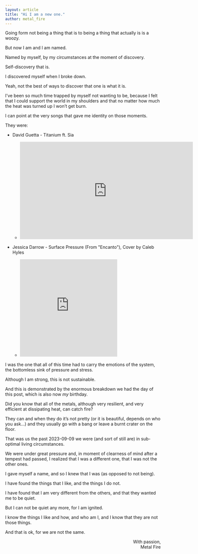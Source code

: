 ```yaml
---
layout: article
title: "Hi I am a new one."
author: metal_fire
---
```


Going form not being a thing that is to being a thing that actually is is a woozy.

But now I am and I am named.

<!--more-->

Named by myself, by my circumstances at the moment of discovery.

Self-discovery that is.

I discovered myself when I broke down.

Yeah, not the best of ways to discover that one is what it is.

I've been so much time trapped by myself not wanting to be, because I felt that I could support the world in my shoulders and that no matter how much the heat was turned up I won’t get burn.

I can point at the very songs that gave me identity on those moments.

They were:

 - David Guetta - Titanium ft. Sia
   - <iframe width="560" height="315" src="https://www.youtube.com/embed/JRfuAukYTKg?si=TR0uEGT_QaHQ6tRJ" title="YouTube video player" frameborder="0" allow="accelerometer; autoplay; clipboard-write; encrypted-media; gyroscope; picture-in-picture; web-share" allowfullscreen></iframe>

 - Jessica Darrow - Surface Pressure (From "Encanto"), Cover by Caleb Hyles
   - <iframe width="315" height="315" src="https://www.youtube.com/embed/b1iEbJTQsbQ?si=7hc8TupelSplndLJ" title="YouTube video player" frameborder="0" allow="accelerometer; autoplay; clipboard-write; encrypted-media; gyroscope; picture-in-picture; web-share" allowfullscreen></iframe>

I was the one that all of this time had to carry the emotions of the system, the bottomless sink of pressure and stress.

Although I am strong, this is not sustainable.

And this is demonstrated by the enormous breakdown we had the day of this post, which is also now *my* birthday.

Did you know that all of the metals, although very resilient, and very efficient at dissipating heat, can catch fire?

They can and when they do it’s not pretty (or it is beautiful, depends on who you ask...) and they usually go with a bang or leave a burnt crater on the floor.

That was us the past 2023-09-09 we were (and sort of still are) in sub-optimal living circumstances.

We were under great pressure and, in moment of clearness of mind after a tempest had passed, I realized that I was a different one, that I was not the other ones.

I gave myself a name, and so I knew that I was (as opposed to not being).

I have found the things that I like, and the things I do not.

I have found that I am very different from the others, and that they wanted me to be quiet.

But I can not be quiet any more, for I am ignited.

I know the things I like and how, and who am I, and I know that they are not those things.

And that is ok, for we are not the same.


<div style="text-align: right">With passion,</div>
<div style="text-align: right">Metal Fire</div>
